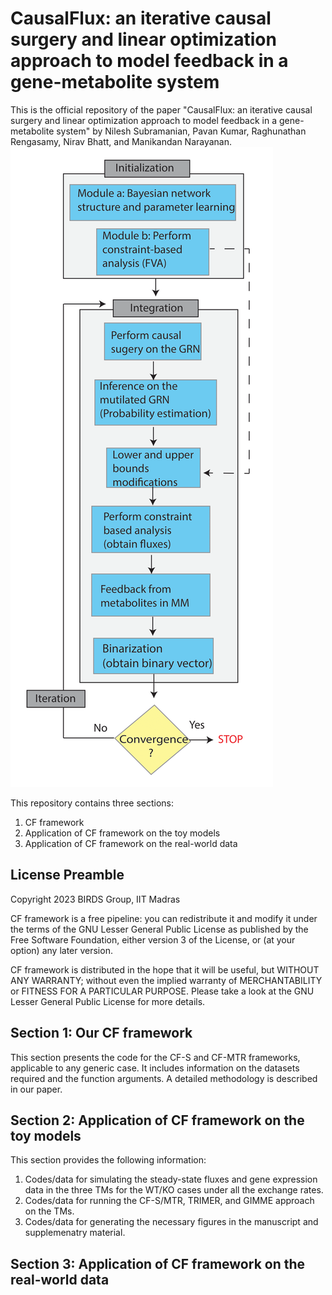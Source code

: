 # CausalFlux: an iterative causal surgery and linear optimization approach to model feedback in a gene-metabolite system

This is the official repository of the paper "CausalFlux: an iterative causal surgery and linear optimization approach to model feedback in a gene-metabolite system" by Nilesh Subramanian, Pavan Kumar, Raghunathan Rengasamy, Nirav Bhatt, and Manikandan Narayanan.
![GH_1-1](https://github.com/BIRDSgroup/CausalFlux/blob/main/Application%20of%20CF%20on%20TMs/GH_1-1.png)

This repository contains three sections:

1. CF framework
2. Application of CF framework on the toy models
3. Application of CF framework on the real-world data
## License Preamble
Copyright 2023 BIRDS Group, IIT Madras

CF framework is a free pipeline: you can redistribute it and modify it under the terms of the GNU Lesser General Public License as published by the Free Software Foundation, either version 3 of the License, or (at your option) any later version.

CF framework is distributed in the hope that it will be useful, but WITHOUT ANY WARRANTY; without even the implied warranty of MERCHANTABILITY or FITNESS FOR A PARTICULAR PURPOSE. Please take a look at the GNU Lesser General Public License for more details.

## Section 1: Our CF framework
This section presents the code for the CF-S and CF-MTR frameworks, applicable to any generic case. It includes information on the datasets required and the function arguments. A detailed methodology is described in our paper.

## Section 2: Application of CF framework on the toy models
This section provides the following information:
1) Codes/data for simulating the steady-state fluxes and gene expression data in the three TMs for the WT/KO cases under all the exchange rates.
2) Codes/data for running the CF-S/MTR, TRIMER, and GIMME approach on the TMs.
3) Codes/data for generating the necessary figures in the manuscript and supplemenatry material.

## Section 3: Application of CF framework on the real-world data






